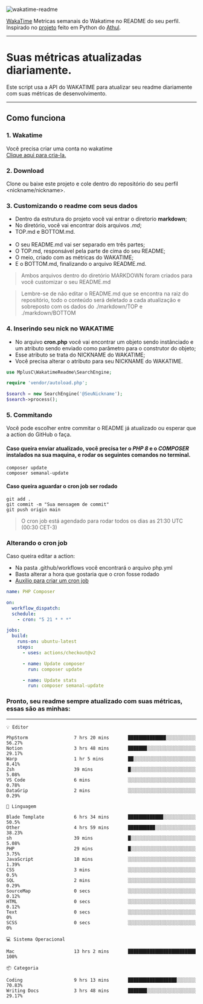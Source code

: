 ![wakatime-readme](https://socialify.git.ci/bymatheus/wakatime-readme/image?description=1&descriptionEditable=M%C3%A9tricas%20semanais%20do%20Wakatime%20no%20seu%20README%20de%20perfil.&font=KoHo&forks=1&language=1&owner=1&pattern=Signal&stargazers=1&theme=Dark)

[WakaTime](https://wakatime.com) Metricas semanais do Wakatime no README do seu perfil. <br>
Inspirado no [projeto](https://github.com/athul/waka-readme) feito em Python do [Athul](https://github.com/athul).
___

# Suas métricas atualizadas diariamente.
Este script usa a API do WAKATIME para atualizar seu readme diariamente com suas métricas de desenvolvimento.

___

## Como funciona

### 1. Wakatime
Você precisa criar uma conta no wakatime <br>
[Clique aqui para cria-la.](https://wakatime.com) 

### 2. Download
Clone ou baixe este projeto e cole dentro do repositório do seu perfil <nickname/nickname>.

### 3. Customizando o readme com seus dados
- Dentro da estrutura do projeto você vai entrar o diretorio **markdown**;  
- No diretório, você vai encontrar dois arquivos *.md*;
- TOP.md e BOTTOM.md.
<br><br>
- O seu README.md vai ser separado em três partes; 
- O TOP.md, responsável pela parte de cima do seu README;
- O meio, criado com as métricas do WAKATIME;
- E o BOTTOM.md, finalizando o arquivo README.md.<br>

> Ambos arquivos dentro do diretório MARKDOWN foram criados para você customizar o seu README.md

> Lembre-se de não editar o README.md que se encontra na raiz do repositório, todo o conteúdo será deletado a cada atualização e sobreposto com os dados do ./markdown/TOP e ./markdown/BOTTOM

### 4. Inserindo seu nick no WAKATIME
- No arquivo **cron.php** você vai encontrar um objeto sendo instânciado e um atributo sendo enviado como parâmetro para o construtor do objeto;
- Esse atributo se trata do NICKNAME do WAKATIME;
- Você precisa alterar o atributo para seu NICKNAME do WAKATIME.

```php
use MplusC\WakatimeReadme\SearchEngine;

require 'vendor/autoload.php';

$search = new SearchEngine('@SeuNickname');
$search->process();
```

### 5. Commitando
Você pode escolher entre commitar o README já atualizado ou esperar que a action do GitHub o faça. <br>

#### Caso queira enviar atualizado, você precisa ter o *PHP 8* e o *COMPOSER* instalados na sua maquina, e rodar os seguintes comandos no terminal.
```composer
composer update
composer semanal-update 
```

#### Caso queira aguardar o cron job ser rodado 
```git 
git add .
git commit -m "Sua mensagem de commit"
git push origin main
```

>O cron job está agendado para rodar todos os dias as 21:30 UTC (00:30 CET-3) 

### Alterando o cron job
Caso queira editar a action:

- Na pasta .github/workflows você encontrará o arquivo php.yml
- Basta alterar a hora que gostaria que o cron fosse rodado
- [Auxilio para criar um cron job](https://crontab.guru)

```yml
name: PHP Composer

on:
  workflow_dispatch:
  schedule:
    - cron: "5 21 * * *"

jobs:
  build:
    runs-on: ubuntu-latest
    steps:
      - uses: actions/checkout@v2

      - name: Update composer
        run: composer update

      - name: Update stats
        run: composer semanal-update
```

### Pronto, seu readme sempre atualizado com suas métricas, essas são as minhas:

___
```text
💡 Editor

PhpStorm                 7 hrs 20 mins       ██████████████░░░░░░░░░░░     56.27%
Notion                   3 hrs 48 mins       ███████░░░░░░░░░░░░░░░░░░     29.17%
Warp                     1 hr 5 mins         ██░░░░░░░░░░░░░░░░░░░░░░░      8.41%
Zsh                      39 mins             █░░░░░░░░░░░░░░░░░░░░░░░░      5.08%
VS Code                  6 mins              ░░░░░░░░░░░░░░░░░░░░░░░░░      0.78%
DataGrip                 2 mins              ░░░░░░░░░░░░░░░░░░░░░░░░░      0.29%
```
```text
💬 Linguagem

Blade Template           6 hrs 34 mins       █████████████░░░░░░░░░░░░      50.5%
Other                    4 hrs 59 mins       ██████████░░░░░░░░░░░░░░░     38.23%
sh                       39 mins             █░░░░░░░░░░░░░░░░░░░░░░░░      5.08%
PHP                      29 mins             █░░░░░░░░░░░░░░░░░░░░░░░░      3.75%
JavaScript               10 mins             ░░░░░░░░░░░░░░░░░░░░░░░░░      1.39%
CSS                      3 mins              ░░░░░░░░░░░░░░░░░░░░░░░░░       0.5%
SQL                      2 mins              ░░░░░░░░░░░░░░░░░░░░░░░░░      0.29%
SourceMap                0 secs              ░░░░░░░░░░░░░░░░░░░░░░░░░      0.12%
HTML                     0 secs              ░░░░░░░░░░░░░░░░░░░░░░░░░      0.12%
Text                     0 secs              ░░░░░░░░░░░░░░░░░░░░░░░░░         0%
SCSS                     0 secs              ░░░░░░░░░░░░░░░░░░░░░░░░░         0%
```
```text
💻 Sistema Operacional

Mac                      13 hrs 2 mins       █████████████████████████       100%
```
```text
📦 Categoria

Coding                   9 hrs 13 mins       ██████████████████░░░░░░░     70.83%
Writing Docs             3 hrs 48 mins       ███████░░░░░░░░░░░░░░░░░░     29.17%
```
